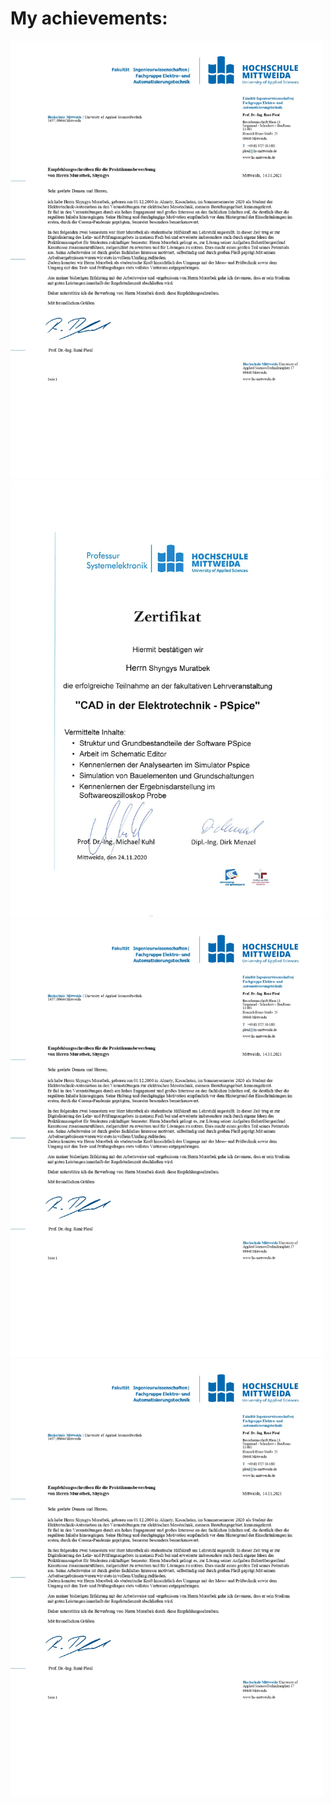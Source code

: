 # My achievements:


<img src="Empfehlungsschreiben_Shyngys_Muratbek_Praktikum_page-0001.jpg" width="500" height="700">
<img src="https://github.com/ShyngysM/my_achievements/blob/main/CAD_PSpice_Zertifikat_page-0001.jpg" width="500" height="700">
<img src="Empfehlungsschreiben_Shyngys_Muratbek_Praktikum_page-0001.jpg" width="500" height="700">
<img src="Empfehlungsschreiben_Shyngys_Muratbek_Praktikum_page-0001.jpg" width="500" height="700">
